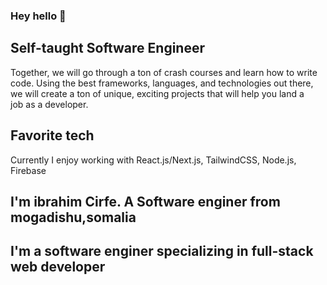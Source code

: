 ### Hey hello  👋

## Self-taught Software Engineer
Together, we will go through a ton of crash courses and learn how to write code. Using the best frameworks, languages, and technologies out there, we will create a ton of unique, exciting projects that will help you land a job as a developer.

## Favorite tech
Currently I enjoy working with React.js/Next.js, TailwindCSS, Node.js, Firebase


 ## I'm ibrahim Cirfe. A Software enginer from mogadishu,somalia 
 
 ## I'm a software enginer specializing in full-stack web developer

